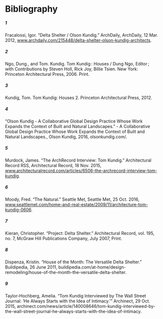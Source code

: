 # Bibliography

##### 1  
Fracalossi, Igor. “Delta Shelter / Olson Kundig.” ArchDaily, ArchDaily, 12 Mar. 2012, www.archdaily.com/215448/delta-shelter-olson-kundig-architects.
 
##### 2 
Ngo, Dung., and Tom. Kundig. Tom Kundig : Houses / Dung Ngo, Editor ; with Contributions by Steven Holl, Rick Joy, Billie Tsien. New York: Princeton Architectural Press, 2006. Print.

##### 3
Kundig, Tom. Tom Kundig: Houses 2. Princeton Architectural Press, 2012.

##### 4
“Olson Kundig - A Collaborative Global Design Practice Whose Work Expands the Context of Built and Natural Landscapes.” - A Collaborative Global Design Practice Whose Work Expands the Context of Built and Natural Landscapes., Olson Kundig, 2016, olsonkundig.com/.

##### 5
Murdock, James. “The ArchRecord Interview: Tom Kundig.” Architectural Record RSS, Architectural Record, 18 Nov. 2015, www.architecturalrecord.com/articles/6506-the-archrecord-interview-tom-kundig.

##### 6
Moody, Fred. “The Natural.” Seattle Met, Seattle Met, 25 Oct. 2016, www.seattlemet.com/home-and-real-estate/2009/11/architecture-tom-kundig-0606.

##### 7
Kieran, Christopher. “Project: Delta Shelter.” Architectural Record, vol. 195, no. 7, McGraw Hill Publications Company, July 2007, Print.

##### 8
Dispenza, Kristin. “House of the Month: The Versatile Delta Shelter.” Buildipedia, 26 June 2011, buildipedia.com/at-home/design-remodeling/house-of-the-month-the-versatile-delta-shelter.

##### 9
Taylor-Hochberg, Amelia. “Tom Kundig Interviewed by The Wall Street Journal: ‘He Always Starts with the Idea of Intimacy.’” Archinect, 29 Oct. 2015, archinect.com/news/article/140008646/tom-kundig-interviewed-by-the-wall-street-journal-he-always-starts-with-the-idea-of-intimacy.


